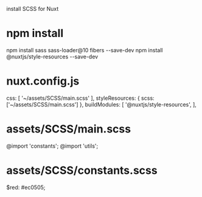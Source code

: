 install SCSS for Nuxt

# npm install
npm install sass sass-loader@10 fibers --save-dev
npm install @nuxtjs/style-resources --save-dev

# nuxt.config.js
css: [
'~/assets/SCSS/main.scss'
],
styleResources: {
scss: ['~/assets/SCSS/main.scss']
},
buildModules: [
'@nuxtjs/style-resources',
],

# assets/SCSS/main.scss
@import 'constants';
@import 'utils';


# assets/SCSS/constants.scss
$red: #ec0505;



